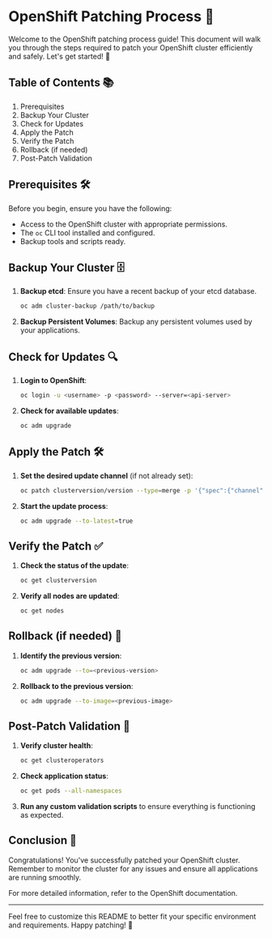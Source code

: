 # OpenShift Patching Process 🚀

Welcome to the OpenShift patching process guide! This document will walk you through the steps required to patch your OpenShift cluster efficiently and safely. Let's get started! 🎉

## Table of Contents 📚
1. Prerequisites
2. Backup Your Cluster
3. Check for Updates
4. Apply the Patch
5. Verify the Patch
6. Rollback (if needed)
7. Post-Patch Validation

## Prerequisites 🛠️
Before you begin, ensure you have the following:
- Access to the OpenShift cluster with appropriate permissions.
- The `oc` CLI tool installed and configured.
- Backup tools and scripts ready.

## Backup Your Cluster 🗄️
1. **Backup etcd**: Ensure you have a recent backup of your etcd database.
   ```sh
   oc adm cluster-backup /path/to/backup
   ```
2. **Backup Persistent Volumes**: Backup any persistent volumes used by your applications.

## Check for Updates 🔍
1. **Login to OpenShift**:
   ```sh
   oc login -u <username> -p <password> --server=<api-server>
   ```
2. **Check for available updates**:
   ```sh
   oc adm upgrade
   ```

## Apply the Patch 🛠️
1. **Set the desired update channel** (if not already set):
   ```sh
   oc patch clusterversion/version --type=merge -p '{"spec":{"channel":"stable-4.8"}}'
   ```
2. **Start the update process**:
   ```sh
   oc adm upgrade --to-latest=true
   ```

## Verify the Patch ✅
1. **Check the status of the update**:
   ```sh
   oc get clusterversion
   ```
2. **Verify all nodes are updated**:
   ```sh
   oc get nodes
   ```

## Rollback (if needed) 🔄
1. **Identify the previous version**:
   ```sh
   oc adm upgrade --to=<previous-version>
   ```
2. **Rollback to the previous version**:
   ```sh
   oc adm upgrade --to-image=<previous-image>
   ```

## Post-Patch Validation 🧪
1. **Verify cluster health**:
   ```sh
   oc get clusteroperators
   ```
2. **Check application status**:
   ```sh
   oc get pods --all-namespaces
   ```
3. **Run any custom validation scripts** to ensure everything is functioning as expected.

## Conclusion 🎉
Congratulations! You've successfully patched your OpenShift cluster. Remember to monitor the cluster for any issues and ensure all applications are running smoothly.

For more detailed information, refer to the OpenShift documentation.

---

Feel free to customize this README to better fit your specific environment and requirements. Happy patching! 🚀
